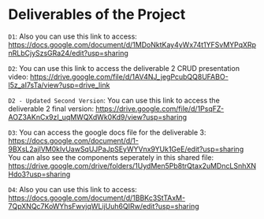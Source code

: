 # Deliverables of the Project

`D1`: Also you can use this link to access: https://docs.google.com/document/d/1MDoNktKay4yWx74t1YFSvMYPqXRpnRLbCjySzsGRa24/edit?usp=sharing

`D2`: You can use this link to access the deliverable 2 CRUD presentation video: https://drive.google.com/file/d/1AV4NJ_jegPcubQQ8UFABO-l5z_aI7sTa/view?usp=drive_link

`D2 - Updated Second Version`: You can use this link to access the deliverable 2 final version: https://drive.google.com/file/d/1PsqFZ-AOZ3AKnCx9zI_uqMWQXdWk0Kd9/view?usp=sharing

`D3`:  You can access the google docs file for the deliverable 3: https://docs.google.com/document/d/1-9BXsL2ajlVM0kIvUawSqUJPaJpSEyWYVnx9YUk1GeE/edit?usp=sharing
        You can also see the components seperately in this shared file: https://drive.google.com/drive/folders/1UydMen5Pb8trQtax2uMDncLSnhXNHdo3?usp=sharing

`D4`: Also you can use this link to access:  https://docs.google.com/document/d/1BBKc3StTAxM-7QpXNQc7KoWYhsFwvjqWLijUuh6QIRw/edit?usp=sharing
